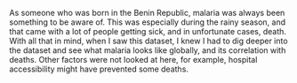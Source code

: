As someone who was born in the Benin Republic, malaria was always been something to be aware of. 
This was especially during the rainy season, and that came with a lot of people getting sick, and in unfortunate cases, death.
With all that in mind, when I saw this dataset, I knew I had to dig deeper into the dataset and see what malaria looks like globally, and its correlation with deaths.
Other factors were not looked at here, for example, hospital accessibility might have prevented some deaths.

